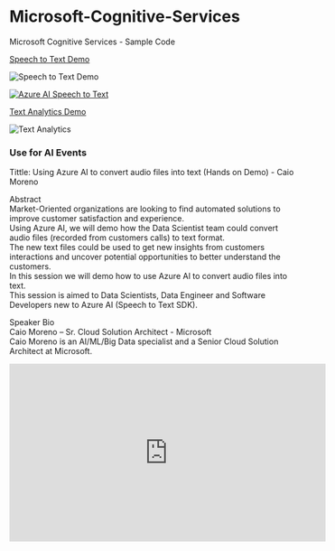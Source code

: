 # Microsoft-Cognitive-Services
Microsoft Cognitive Services - Sample Code

[Speech to Text Demo](https://github.com/caiomsouza/Microsoft-Cognitive-Services/tree/master/speech-to-text) <BR>

![Speech to Text Demo](https://github.com/caiomsouza/Microsoft-Cognitive-Services/blob/master/speech-to-text/img/speech-to-text-diagram.PNG)


[![Azure AI Speech to Text](https://img.youtube.com/vi/MgMolXiZ7WA/0.png)](https://youtu.be/MgMolXiZ7WA "Azure AI Speech to Text")

  
[Text Analytics Demo](https://github.com/caiomsouza/Microsoft-Cognitive-Services/tree/master/textanalytics) <BR> 

![Text Analytics](https://github.com/caiomsouza/Microsoft-Cognitive-Services/blob/master/textanalytics/img/text-analytics.PNG)

### Use for AI Events

Tittle: Using Azure AI to convert audio files into text (Hands on Demo) - Caio Moreno <br>

Abstract <br>
Market-Oriented organizations are looking to find automated solutions to improve customer satisfaction and experience.  <br>
Using Azure AI, we will  demo how the Data Scientist team could convert audio files (recorded from customers calls) to text format.  <br>
The new text files could be used to get new insights from customers interactions and uncover potential opportunities to better understand the customers.  <br>
In this session we will demo how to use Azure AI to convert audio files into text. <br>
This session is aimed to Data Scientists, Data Engineer and Software Developers new to Azure AI (Speech to Text SDK). <br>

Speaker Bio <br>
Caio Moreno – Sr. Cloud Solution Architect - Microsoft  <br>
Caio Moreno is an AI/ML/Big Data specialist and a Senior Cloud Solution Architect at Microsoft. <br>


<iframe width="560" height="315" src="https://www.youtube.com/embed/MgMolXiZ7WA" frameborder="0" allow="accelerometer; autoplay; clipboard-write; encrypted-media; gyroscope; picture-in-picture" allowfullscreen></iframe>
